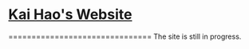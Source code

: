 # [Kai Hao's Website](http://kevin940726.github.io/)
===============================
The site is still in progress.